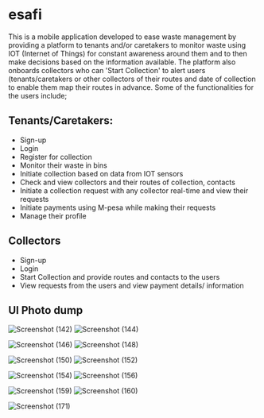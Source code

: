 # esafi
This is a mobile application developed to ease waste management by providing a platform to tenants and/or caretakers to monitor waste using IOT (Internet of Things) for constant awareness around them and to then make decisions based on the information available. The platform also onboards collectors who can 'Start Collection' to alert users (tenants/caretakers or other collectors of their routes and date of collection to enable them map their routes in advance.
Some of the functionalities for the users include;

## Tenants/Caretakers:
+ Sign-up
+ Login
+ Register for collection
+ Monitor their waste in bins
+ Initiate collection based on data from IOT sensors
+ Check and view collectors and their routes of collection, contacts
+ Initiate a collection request with any collector real-time and view their requests
+ Initiate payments using M-pesa while making their requests
+ Manage their profile


## Collectors
+ Sign-up
+ Login
+ Start Collection and provide routes and contacts to the users
+ View requests from the users and view payment details/ information


## UI Photo dump


![Screenshot (142)](https://user-images.githubusercontent.com/55147824/203656549-48d735f4-f494-4be2-bd5f-b075308ebadb.png)
![Screenshot (144)](https://user-images.githubusercontent.com/55147824/203656589-07d9edbe-c463-42cf-aaea-116de2cbebb2.png)

![Screenshot (146)](https://user-images.githubusercontent.com/55147824/203656627-eaaf3c00-134f-4cf5-a12a-cdf38872cb60.png)
![Screenshot (148)](https://user-images.githubusercontent.com/55147824/203656658-d8d0dfe0-7edc-416c-99e9-83548fb1a996.png)

![Screenshot (150)](https://user-images.githubusercontent.com/55147824/203656693-120cfe8e-717a-4a21-ae9e-07092484f43b.png)
![Screenshot (152)](https://user-images.githubusercontent.com/55147824/203656727-1fa33899-deb8-4af5-8340-6553e89377c9.png)

![Screenshot (154)](https://user-images.githubusercontent.com/55147824/203656756-bfa11356-6787-4f69-9ee7-bcbc3b9ef3c5.png)
![Screenshot (156)](https://user-images.githubusercontent.com/55147824/203656781-41f067cd-705c-4a70-a14f-88768587c4d2.png)

![Screenshot (159)](https://user-images.githubusercontent.com/55147824/203656809-add8483d-0885-4699-a50c-76d9147e6973.png)
![Screenshot (160)](https://user-images.githubusercontent.com/55147824/203656833-9f2f96fd-148d-46ab-aa4a-92c1eb6777ba.png)

![Screenshot (171)](https://user-images.githubusercontent.com/55147824/203656914-738c4019-6936-4dac-9410-98417216f425.png)
